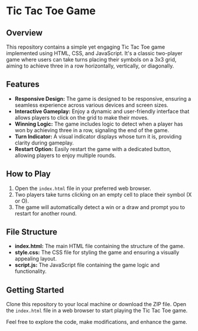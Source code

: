 # Tic Tac Toe Game

## Overview
This repository contains a simple yet engaging Tic Tac Toe game implemented using HTML, CSS, and JavaScript. It's a classic two-player game where users can take turns placing their symbols on a 3x3 grid, aiming to achieve three in a row horizontally, vertically, or diagonally.

## Features
- **Responsive Design:** The game is designed to be responsive, ensuring a seamless experience across various devices and screen sizes.
- **Interactive Gameplay:** Enjoy a dynamic and user-friendly interface that allows players to click on the grid to make their moves.
- **Winning Logic:** The game includes logic to detect when a player has won by achieving three in a row, signaling the end of the game.
- **Turn Indicator:** A visual indicator displays whose turn it is, providing clarity during gameplay.
- **Restart Option:** Easily restart the game with a dedicated button, allowing players to enjoy multiple rounds.

## How to Play
1. Open the `index.html` file in your preferred web browser.
2. Two players take turns clicking on an empty cell to place their symbol (X or O).
3. The game will automatically detect a win or a draw and prompt you to restart for another round.

## File Structure
- **index.html:** The main HTML file containing the structure of the game.
- **style.css:** The CSS file for styling the game and ensuring a visually appealing layout.
- **script.js:** The JavaScript file containing the game logic and functionality.

## Getting Started
Clone this repository to your local machine or download the ZIP file. Open the `index.html` file in a web browser to start playing the Tic Tac Toe game.

Feel free to explore the code, make modifications, and enhance the game.
